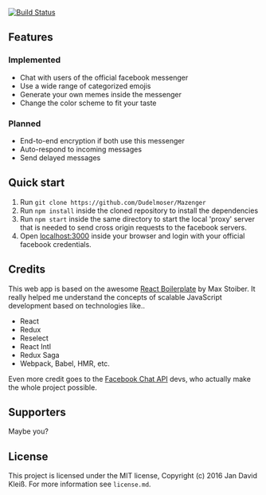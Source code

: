 [![Build Status](https://travis-ci.org/Dudelmoser/Mazenger.svg?branch=master)](https://travis-ci.org/Dudelmoser/Mazenger)

## Features

### Implemented
* Chat with users of the official facebook messenger
* Use a wide range of categorized emojis
* Generate your own memes inside the messenger
* Change the color scheme to fit your taste

### Planned
* End-to-end encryption if both use this messenger
* Auto-respond to incoming messages
* Send delayed messages

## Quick start
1. Run `git clone https://github.com/Dudelmoser/Mazenger`
2. Run `npm install` inside the cloned repository to install the dependencies
3. Run `npm start` inside the same directory to start the local 'proxy' 
server that is needed to send cross origin requests to the facebook servers.
4. Open [localhost:3000](localhost:3000) inside your browser and login 
with your official facebook credentials.

## Credits
This web app is based on the awesome 
[React Boilerplate](https://github.com/mxstbr/react-boilerplate) 
by Max Stoiber. It really helped me understand the concepts of 
scalable JavaScript development based on technologies like..
* React
* Redux
* Reselect
* React Intl
* Redux Saga
* Webpack, Babel, HMR, etc.

Even more credit goes to the 
[Facebook Chat API](https://github.com/Schmavery/facebook-chat-api)
devs, who actually make the whole project possible.

## Supporters
Maybe you?

## License
This project is licensed under the MIT license, Copyright (c) 2016 
Jan David Kleiß. For more information see `license.md`.
